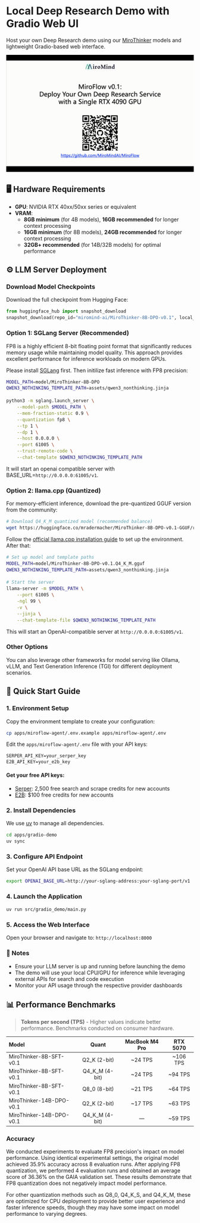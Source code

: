 # Local Deep Research Demo with Gradio Web UI

Host your own Deep Research demo using our [MiroThinker](https://huggingface.co/miromind-ai/MiroThinker-8B-DPO-v0.1) models and lightweight Gradio-based web interface.

<div align="center">
  <img src="https://github.com/MiroMindAI/miromindai.github.io/blob/assets/gif/MiroFlow-v0.1-deploy-4090.gif?raw=true" width="800" alt="MiroThinker Gradio Demo">
</div>

## 🖥️ Hardware Requirements
- **GPU**: NVIDIA RTX 40xx/50xx series or equivalent
- **VRAM**:
   - **8GB minimum** (for 4B models), **16GB recommended** for longer context processing
   - **16GB minimum** (for 8B models), **24GB recommended** for longer context processing
   - **32GB+ recommended** (for 14B/32B models) for optimal performance

## ⚙️ LLM Server Deployment

### Download Model Checkpoints

Download the full checkpoint from Hugging Face:
```python
from huggingface_hub import snapshot_download
snapshot_download(repo_id="miromind-ai/MiroThinker-8B-DPO-v0.1", local_dir="model/MiroThinker-8B-DPO")
```

### Option 1: SGLang Server (Recommended)

FP8 is a highly efficient 8-bit floating point format that significantly reduces memory usage while maintaining model quality. This approach provides excellent performance for inference workloads on modern GPUs.

Please install [SGLang](https://github.com/sgl-project/sglang) first. Then initilize fast inference with FP8 precision:
```bash
MODEL_PATH=model/MiroThinker-8B-DPO
QWEN3_NOTHINKING_TEMPLATE_PATH=assets/qwen3_nonthinking.jinja

python3 -m sglang.launch_server \
    --model-path $MODEL_PATH \
    --mem-fraction-static 0.9 \
    --quantization fp8 \
    --tp 1 \
    --dp 1 \
    --host 0.0.0.0 \
    --port 61005 \
    --trust-remote-code \
    --chat-template $QWEN3_NOTHINKING_TEMPLATE_PATH
```

It will start an openai compatible server with BASE_URL=`http://0.0.0.0:61005/v1`.

### Option 2: llama.cpp (Quantized)

For memory-efficient inference, download the pre-quantized GGUF version from the community:

```bash
# Download Q4_K_M quantized model (recommended balance)
wget https://huggingface.co/mradermacher/MiroThinker-8B-DPO-v0.1-GGUF/resolve/main/MiroThinker-8B-DPO-v0.1.Q4_K_M.gguf
```

Follow the [official llama.cpp installation guide](https://github.com/ggml-org/llama.cpp) to set up the environment. After that:

```bash
# Set up model and template paths
MODEL_PATH=model/MiroThinker-8B-DPO-v0.1.Q4_K_M.gguf
QWEN3_NOTHINKING_TEMPLATE_PATH=assets/qwen3_nonthinking.jinja

# Start the server
llama-server -m $MODEL_PATH \
    --port 61005 \
    -ngl 99 \
    -v \
    --jinja \
    --chat-template-file $QWEN3_NOTHINKING_TEMPLATE_PATH
```

This will start an OpenAI-compatible server at `http://0.0.0.0:61005/v1`.


### Other Options

You can also leverage other frameworks for model serving like Ollama, vLLM, and Text Generation Inference (TGI) for different deployment scenarios. 

## 🚀 Quick Start Guide

### 1. **Environment Setup**
   
   Copy the environment template to create your configuration:
   ```bash
   cp apps/miroflow-agent/.env.example apps/miroflow-agent/.env
   ```

   Edit the `apps/miroflow-agent/.env` file with your API keys:
   ```
   SERPER_API_KEY=your_serper_key
   E2B_API_KEY=your_e2b_key
   ```
#### Get your free API keys:
- [Serper](https://serper.dev/): 2,500 free search and scrape credits for new accounts
- [E2B](https://e2b.dev/): $100 free credits for new accounts


### 2. **Install Dependencies**
   We use [uv](https://github.com/astral-sh/uv) to manage all dependencies.

   ```bash
   cd apps/gradio-demo
   uv sync
   ```

### 3. **Configure API Endpoint**
   
   Set your OpenAI API base URL as the SGLang endpoint:
   ```bash
   export OPENAI_BASE_URL=http://your-sglang-address:your-sglang-port/v1
   ```

### 4. **Launch the Application**
   ```bash
   uv run src/gradio_demo/main.py
   ```

### 5. **Access the Web Interface**

   Open your browser and navigate to: `http://localhost:8000`

### 📝 Notes
- Ensure your LLM server is up and running before launching the demo
- The demo will use your local CPU/GPU for inference while leveraging external APIs for search and code execution
- Monitor your API usage through the respective provider dashboards




## 📊 Performance Benchmarks

> **Tokens per second (TPS)** - Higher values indicate better performance. Benchmarks conducted on consumer hardware.

| Model | Quant | MacBook M4 Pro | RTX 5070 |
|:------|:-----:|:--------------:|:--------:|
| MiroThinker-8B-SFT-v0.1 | Q2_K (2-bit) | ~24 TPS | ~106 TPS |
| MiroThinker-8B-SFT-v0.1 | Q4_K_M (4-bit) | ~24 TPS | ~94 TPS |
| MiroThinker-8B-SFT-v0.1 | Q8_0 (8-bit) | ~21 TPS | ~64 TPS |
| MiroThinker-14B-DPO-v0.1 | Q2_K (2-bit) | ~17 TPS | ~63 TPS |
| MiroThinker-14B-DPO-v0.1 | Q4_K_M (4-bit) | — | ~59 TPS |

### Accuracy

We conducted experiments to evaluate FP8 precision's impact on model performance. Using identical experimental settings, the original model achieved 35.9% accuracy across 8 evaluation runs. After applying FP8 quantization, we performed 4 evaluation runs and obtained an average score of 36.36% on the GAIA validation set. These results demonstrate that FP8 quantization does not negatively impact model performance.

For other quantization methods such as Q8_0, Q4_K_S, and Q4_K_M, these are optimized for CPU deployment to provide better user experience and faster inference speeds, though they may have some impact on model performance to varying degrees.